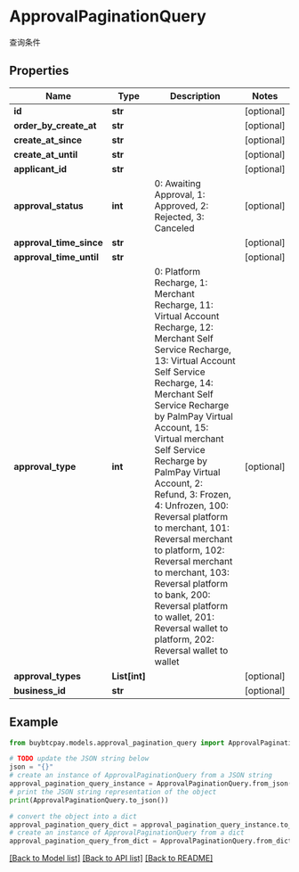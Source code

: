 # ApprovalPaginationQuery

查询条件

## Properties

Name | Type | Description | Notes
------------ | ------------- | ------------- | -------------
**id** | **str** |  | [optional] 
**order_by_create_at** | **str** |  | [optional] 
**create_at_since** | **str** |  | [optional] 
**create_at_until** | **str** |  | [optional] 
**applicant_id** | **str** |  | [optional] 
**approval_status** | **int** | 0: Awaiting Approval, 1: Approved, 2: Rejected, 3: Canceled | [optional] 
**approval_time_since** | **str** |  | [optional] 
**approval_time_until** | **str** |  | [optional] 
**approval_type** | **int** | 0: Platform Recharge, 1: Merchant Recharge, 11: Virtual Account Recharge, 12: Merchant Self Service Recharge, 13: Virtual Account Self Service Recharge, 14: Merchant Self Service Recharge by PalmPay Virtual Account, 15: Virtual merchant Self Service Recharge by PalmPay Virtual Account, 2: Refund, 3: Frozen, 4: Unfrozen, 100: Reversal platform to merchant, 101: Reversal merchant to platform, 102: Reversal merchant to merchant, 103: Reversal platform to bank, 200: Reversal platform to wallet, 201: Reversal wallet to platform, 202: Reversal wallet to wallet | [optional] 
**approval_types** | **List[int]** |  | [optional] 
**business_id** | **str** |  | [optional] 

## Example

```python
from buybtcpay.models.approval_pagination_query import ApprovalPaginationQuery

# TODO update the JSON string below
json = "{}"
# create an instance of ApprovalPaginationQuery from a JSON string
approval_pagination_query_instance = ApprovalPaginationQuery.from_json(json)
# print the JSON string representation of the object
print(ApprovalPaginationQuery.to_json())

# convert the object into a dict
approval_pagination_query_dict = approval_pagination_query_instance.to_dict()
# create an instance of ApprovalPaginationQuery from a dict
approval_pagination_query_from_dict = ApprovalPaginationQuery.from_dict(approval_pagination_query_dict)
```
[[Back to Model list]](../README.md#documentation-for-models) [[Back to API list]](../README.md#documentation-for-api-endpoints) [[Back to README]](../README.md)


